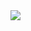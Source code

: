<img src="https://img.shields.io/badge/Python-ECEC0F?style=flat-square&logo=python&logoColor=white"/>
